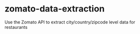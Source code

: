 # zomato-data-extraction
Use the Zomato API to extract city/country/zipcode level data for restaurants
